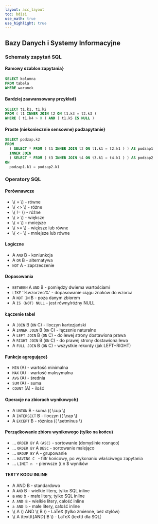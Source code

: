 ```yaml
---
layout: acc_layout
toc: bdisi
use_math: true
use_highlight: true
---
```


Bazy Danych i Systemy Informacyjne
---

### Schematy zapytań SQL

#### Ramowy szablon zapytania}
```sql
SELECT kolumna
FROM tabela
WHERE warunek
```

#### Bardziej zaawansowany przykład}
```sql
SELECT t1.k1, t1.k2
FROM ( t1 INNER JOIN t2 ON t1.k3 = t2.k3 )
WHERE ( t1.k4 > 0 ) AND ( t1.k5 IS NULL )
```

#### Proste (niekoniecznie sensowne) podzapytanie}
```sql
SELECT podzap.k2
FROM 
  ( SELECT * FROM ( t1 INNER JOIN t2 ON t1.k1 = t2.k1 ) ) AS podzap1
  INNER JOIN
  ( SELECT * FROM ( t3 INNER JOIN t4 ON t3.k1 = t4.k1 ) ) AS podzap2
ON
  podzap1.k1 = podzap2.k1
```

### Operatory SQL

#### Porównawcze
* \\( = \\)  -  równe 
* \\( <> \\) -  różne 
* \\( != \\) -  różne 
* \\( > \\)  -  większe 
* \\( < \\)  -  mniejsze 
* \\( >= \\) -  większe lub równe 
* \\( <= \\) -  mniejsze lub równe 

#### Logiczne
* A `AND` B - koniunkcja 
* A `OR` B  - alternatywa 
* `NOT` A   - zaprzeczenie 


#### Dopasowania
* `BETWEEN` A `AND` B - pomiędzy dwiema wartościami 
* `LIKE` '\%wzorzec\%'       - dopasowanie ciągu znaków do wzorca 
* A `NOT IN` B               - poza danym zbiorem 
* A `IS (NOT) NULL`          - jest równy/różny NULL 

#### Łączenie tabel 
* A `JOIN` B (`ON` C)       - iloczyn kartezjański               
* A `INNER JOIN` B (`ON` C) - łączenie naturalne                 
* A `LEFT JOIN` B (`ON` C)  - do lewej strony dostawiona prawa   
* A `RIGHT JOIN` B (`ON` C) - do prawej strony dostawiona lewa   
* A `FULL JOIN` B (`ON` C)  - wszystkie rekordy (jak LEFT+RIGHT) 

#### Funkcje agregujące}
* `MIN` (A)   - wartość minimalna  
* `MAX` (A)   - wartość maksymalna 
* `AVG` (A)   - średnia            
* `SUM` (A)   - suma               
* `COUNT` (A) - ilość              

#### Operacje na zbiorach wynikowych}

* A `UNION` B     - suma \(( \cup \\)         
* A `INTERSECT` B - iloczyn \(( \cap \\)  
* A `EXCEPT` B    - różnica \(( \setminus \\)  

#### Porządkowanie zbioru wynikowego (tylko na końcu)
* ... `ORDER BY` A `(ASC)` - sortowanie (domyślnie rosnąco)                   
* ... `ORDER BY` A `DESC`  - sortowanie malejąco                              
* ... `GROUP BY` A       - grupowanie                                       
* ... `HAVING C `        - filtr końcowy, po wykonaniu właściwego zapytania 
* ... `LIMIT n `         - pierwsze \(( n $ wyników                           

#### TESTY KODU INLINE
* A AND B - standardowo 
* A `AND` B - wielkie litery, tylko SQL inline 
* a `AND` b - małe litery, tylko SQL inline 
* `A AND B` - wielkie litery, całość inline 
* `a AND b` - małe litery, całość inline 
* \\( A \\) AND \\( B \\) - LaTeX (tylko zmienne, bez stylów)
* \\( A \texttt{AND} B \\) - LaTeX (texttt dla SQL)
